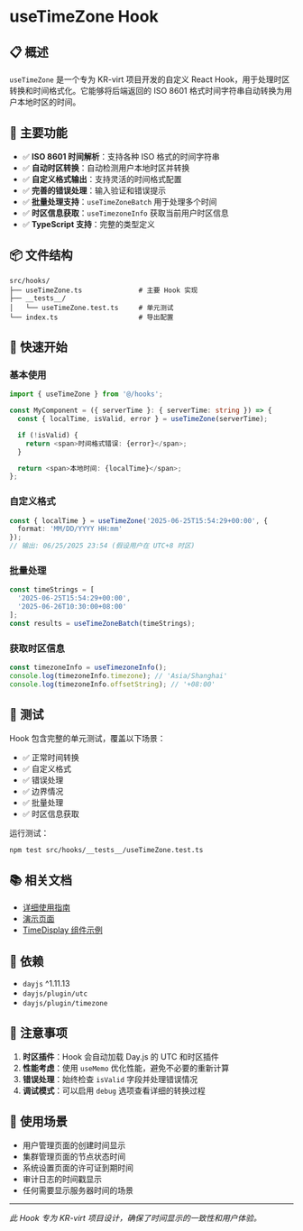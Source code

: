 # useTimeZone Hook

## 📋 概述

`useTimeZone` 是一个专为 KR-virt 项目开发的自定义 React Hook，用于处理时区转换和时间格式化。它能够将后端返回的 ISO 8601 格式时间字符串自动转换为用户本地时区的时间。

## 🚀 主要功能

- ✅ **ISO 8601 时间解析**：支持各种 ISO 格式的时间字符串
- ✅ **自动时区转换**：自动检测用户本地时区并转换
- ✅ **自定义格式输出**：支持灵活的时间格式配置
- ✅ **完善的错误处理**：输入验证和错误提示
- ✅ **批量处理支持**：`useTimeZoneBatch` 用于处理多个时间
- ✅ **时区信息获取**：`useTimezoneInfo` 获取当前用户时区信息
- ✅ **TypeScript 支持**：完整的类型定义

## 📦 文件结构

```
src/hooks/
├── useTimeZone.ts              # 主要 Hook 实现
├── __tests__/
│   └── useTimeZone.test.ts     # 单元测试
└── index.ts                    # 导出配置
```

## 🔧 快速开始

### 基本使用

```typescript
import { useTimeZone } from '@/hooks';

const MyComponent = ({ serverTime }: { serverTime: string }) => {
  const { localTime, isValid, error } = useTimeZone(serverTime);

  if (!isValid) {
    return <span>时间格式错误: {error}</span>;
  }

  return <span>本地时间: {localTime}</span>;
};
```

### 自定义格式

```typescript
const { localTime } = useTimeZone('2025-06-25T15:54:29+00:00', {
  format: 'MM/DD/YYYY HH:mm'
});
// 输出: 06/25/2025 23:54 (假设用户在 UTC+8 时区)
```

### 批量处理

```typescript
const timeStrings = [
  '2025-06-25T15:54:29+00:00',
  '2025-06-26T10:30:00+08:00'
];
const results = useTimeZoneBatch(timeStrings);
```

### 获取时区信息

```typescript
const timezoneInfo = useTimezoneInfo();
console.log(timezoneInfo.timezone); // 'Asia/Shanghai'
console.log(timezoneInfo.offsetString); // '+08:00'
```

## 🧪 测试

Hook 包含完整的单元测试，覆盖以下场景：

- ✅ 正常时间转换
- ✅ 自定义格式
- ✅ 错误处理
- ✅ 边界情况
- ✅ 批量处理
- ✅ 时区信息获取

运行测试：

```bash
npm test src/hooks/__tests__/useTimeZone.test.ts
```

## 📚 相关文档

- [详细使用指南](../../../DOCS/useTimeZone-Hook使用指南.md)
- [演示页面](../pages/TimeZoneDemo/index.tsx)
- [TimeDisplay 组件示例](../components/TimeDisplay/index.tsx)

## 🔗 依赖

- `dayjs` ^1.11.13
- `dayjs/plugin/utc`
- `dayjs/plugin/timezone`

## 📝 注意事项

1. **时区插件**：Hook 会自动加载 Day.js 的 UTC 和时区插件
2. **性能考虑**：使用 `useMemo` 优化性能，避免不必要的重新计算
3. **错误处理**：始终检查 `isValid` 字段并处理错误情况
4. **调试模式**：可以启用 `debug` 选项查看详细的转换过程

## 🎯 使用场景

- 用户管理页面的创建时间显示
- 集群管理页面的节点状态时间
- 系统设置页面的许可证到期时间
- 审计日志的时间戳显示
- 任何需要显示服务器时间的场景

---

*此 Hook 专为 KR-virt 项目设计，确保了时间显示的一致性和用户体验。*
